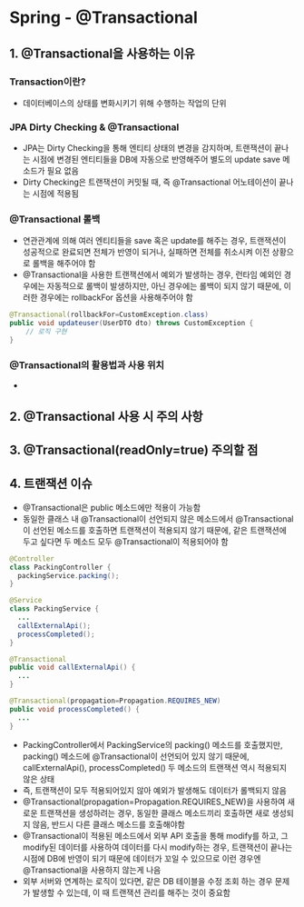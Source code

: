 # Spring - @Transactional

## 1. @Transactional을 사용하는 이유

### Transaction이란?
- 데이터베이스의 상태를 변화시키기 위해 수행하는 작업의 단위

### JPA Dirty Checking & @Transactional
- JPA는 Dirty Checking을 통해 엔티티 상태의 변경을 감지하며, 트랜잭션이 끝나는 시점에 변경된 엔티티들을 DB에 자동으로 반영해주어 별도의 update save 메소드가 필요 없음
- Dirty Checking은 트랜잭션이 커밋될 때, 즉 @Transactional 어노테이션이 끝나는 시점에 적용됨

### @Transactional 롤백
- 연관관계에 의해 여러 엔티티들을 save 혹은 update를 해주는 경우, 트랜잭션이 성공적으로 완료되면 전체가 반영이 되거나, 실패하면 전체를 취소시켜 이전 상황으로 롤백을 해주어야 함
- @Transactional을 사용한 트랜잭션에서 예외가 발생하는 경우, 런타임 예외인 경우에는 자동적으로 롤백이 발생하지만, 아닌 경우에는 롤백이 되지 않기 때문에, 이러한 경우에는 rollbackFor 옵션을 사용해주어야 함
```java
@Transactional(rollbackFor=CustomException.class)
public void updateuser(UserDTO dto) throws CustomException {
	// 로직 구현
}
```

### @Transactional의 활용법과 사용 위치
- 

## 2. @Transactional 사용 시 주의 사항

## 3. @Transactional(readOnly=true) 주의할 점

## 4. 트랜잭션 이슈


- @Transactional은 public 메소드에만 적용이 가능함
- 동일한 클래스 내 @Transactional이 선언되지 않은 메소드에서 @Transactional이 선언된 메소드를 호출하면 트랜잭션이 적용되지 않기 때문에, 같은 트랜잭션에 두고 싶다면 두 메소드 모두 @Transactional이 적용되어야 함

```java
@Controller
class PackingController {
  packingService.packing();
}

@Service
class PackingService {
  ...
  callExternalApi();
  processCompleted();
}

@Transactional
public void callExternalApi() {
  ...
}

@Transactional(propagation=Propagation.REQUIRES_NEW)
public void processCompleted() {
  ...
}
```

- PackingController에서 PackingService의 packing() 메소드를 호출했지만, packing() 메소드에 @Transactional이 선언되어 있지 않기 때문에, callExternalApi(), processCompleted() 두 메소드의 트랜잭션 역시 적용되지 않은 상태
- 즉, 트랜잭션이 모두 적용되어있지 않아 예외가 발생해도 데이터가 롤백되지 않음
- @Transactional(propagation=Propagation.REQUIRES_NEW)을 사용하여 새로운 트랜잭션을 생성하려는 경우, 동일한 클래스 메소드끼리 호출하면 새로 생성되지 않음, 반드시 다른 클래스 메소드를 호출해야함
- @Transactional이 적용된 메소드에서 외부 API 호출을 통해 modify를 하고, 그 modify된 데이터를 사용하여 데이터를 다시 modify하는 경우, 트랜잭션이 끝나는 시점에 DB에 반영이 되기 때문에 데이터가 꼬일 수 있으므로 이런 경우엔 @Transactional을 사용하지 않는게 나음
- 외부 서버와 연계하는 로직이 있다면, 같은 DB 테이블을 수정 조회 하는 경우 문제가 발생할 수 있는데, 이 때 트랜잭션 관리를 해주는 것이 중요함
